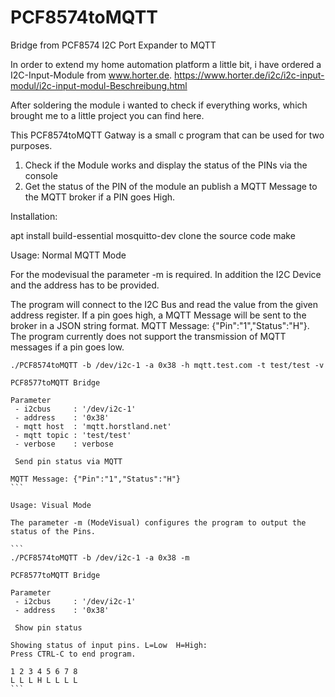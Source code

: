 # PCF8574toMQTT
Bridge from PCF8574 I2C Port Expander to MQTT

In order to extend my home automation platform a little bit, i have ordered a I2C-Input-Module from www.horter.de. https://www.horter.de/i2c/i2c-input-modul/i2c-input-modul-Beschreibung.html

After soldering the module i wanted to check if everything works, which brought me to a little project you can find here.

This PCF8574toMQTT Gatway is a small c program that can be used for two purposes.

1. Check if the Module works and display the status of the PINs via the console
2. Get the status of the PIN of the module an publish a MQTT Message to the MQTT broker if a PIN goes High.

Installation:

apt install build-essential mosquitto-dev
clone the source code
make


Usage: Normal MQTT Mode

For the modevisual the parameter -m is required. In addition the I2C Device and the address has to be provided.

The program will connect to the I2C Bus and read the value from the given address register. If a pin goes high, a MQTT Message will be sent to the broker in a JSON string format. MQTT Message: {"Pin":"1","Status":"H"}. The program currently does not support the transmission of MQTT messages if a pin goes low. 

````
./PCF8574toMQTT -b /dev/i2c-1 -a 0x38 -h mqtt.test.com -t test/test -v

PCF8577toMQTT Bridge

Parameter
 - i2cbus     : '/dev/i2c-1'
 - address    : '0x38'
 - mqtt host  : 'mqtt.horstland.net'
 - mqtt topic : 'test/test'
 - verbose    : verbose

 Send pin status via MQTT

MQTT Message: {"Pin":"1","Status":"H"}
```

Usage: Visual Mode

The parameter -m (ModeVisual) configures the program to output the status of the Pins.

```
./PCF8574toMQTT -b /dev/i2c-1 -a 0x38 -m

PCF8577toMQTT Bridge

Parameter
 - i2cbus     : '/dev/i2c-1'
 - address    : '0x38'

 Show pin status 

Showing status of input pins. L=Low  H=High:
Press CTRL-C to end program.

1 2 3 4 5 6 7 8
L L L H L L L L
```